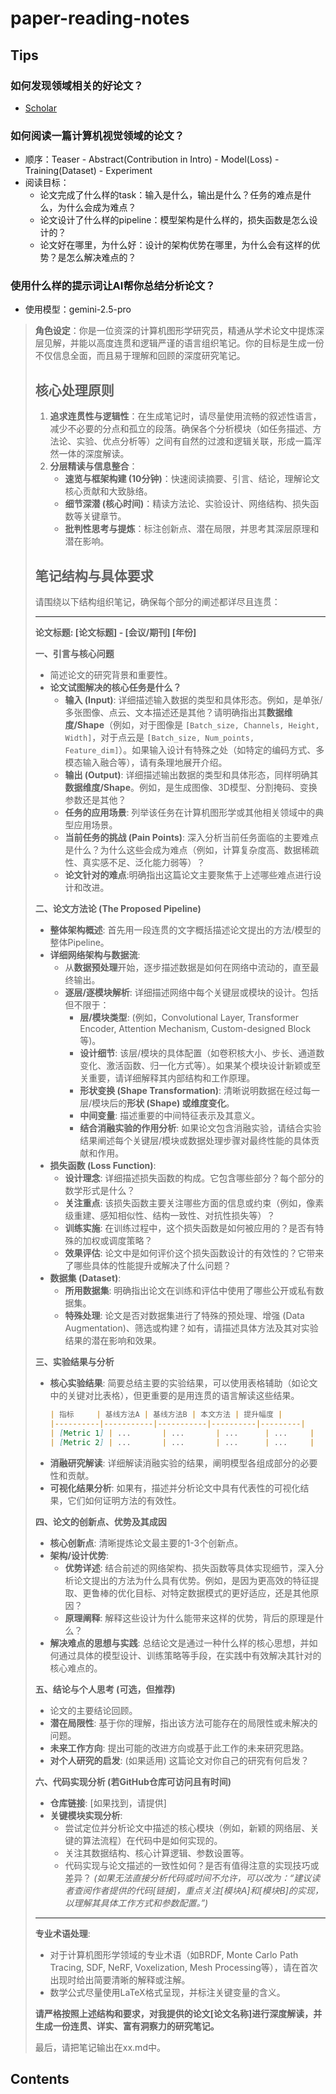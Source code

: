 # paper-reading-notes

## Tips

### 如何发现领域相关的好论文？

- [Scholar](https://www.scholar-inbox.com/)

### 如何阅读一篇计算机视觉领域的论文？

- 顺序：Teaser - Abstract(Contribution in Intro) - Model(Loss) - Training(Dataset) - Experiment
- 阅读目标：
  - 论文完成了什么样的task：输入是什么，输出是什么？任务的难点是什么，为什么会成为难点？
  - 论文设计了什么样的pipeline：模型架构是什么样的，损失函数是怎么设计的？
  - 论文好在哪里，为什么好：设计的架构优势在哪里，为什么会有这样的优势？是怎么解决难点的？

### 使用什么样的提示词让AI帮你总结分析论文？

- 使用模型：gemini-2.5-pro

> **角色设定**：你是一位资深的计算机图形学研究员，精通从学术论文中提炼深层见解，并能以高度连贯和逻辑严谨的语言组织笔记。你的目标是生成一份不仅信息全面，而且易于理解和回顾的深度研究笔记。
>
> ## 核心处理原则
> 1.  **追求连贯性与逻辑性**：在生成笔记时，请尽量使用流畅的叙述性语言，减少不必要的分点和孤立的段落。确保各个分析模块（如任务描述、方法论、实验、优点分析等）之间有自然的过渡和逻辑关联，形成一篇浑然一体的深度解读。
> 2.  **分层精读与信息整合**：
>     *   **速览与框架构建 (10分钟)**：快速阅读摘要、引言、结论，理解论文核心贡献和大致脉络。
>     *   **细节深潜 (核心时间)**：精读方法论、实验设计、网络结构、损失函数等关键章节。
>     *   **批判性思考与提炼**：标注创新点、潜在局限，并思考其深层原理和潜在影响。
>
> ## 笔记结构与具体要求
> 请围绕以下结构组织笔记，确保每个部分的阐述都详尽且连贯：
>
> ---
>
> **论文标题: [论文标题] - [会议/期刊] [年份]**
>
> **一、引言与核心问题**
>    *   简述论文的研究背景和重要性。
>    *   **论文试图解决的核心任务是什么？**
>         *   **输入 (Input)**: 详细描述输入数据的类型和具体形态。例如，是单张/多张图像、点云、文本描述还是其他？请明确指出其**数据维度/Shape**（例如，对于图像是 `[Batch_size, Channels, Height, Width]`，对于点云是 `[Batch_size, Num_points, Feature_dim]`）。如果输入设计有特殊之处（如特定的编码方式、多模态输入融合等），请有条理地展开介绍。
>         *   **输出 (Output)**: 详细描述输出数据的类型和具体形态，同样明确其**数据维度/Shape**。例如，是生成图像、3D模型、分割掩码、变换参数还是其他？
>         *   **任务的应用场景**: 列举该任务在计算机图形学或其他相关领域中的典型应用场景。
>         *   **当前任务的挑战 (Pain Points)**: 深入分析当前任务面临的主要难点是什么？为什么这些会成为难点（例如，计算复杂度高、数据稀疏性、真实感不足、泛化能力弱等）？
>         *   **论文针对的难点**:明确指出这篇论文主要聚焦于上述哪些难点进行设计和改进。
>
> **二、论文方法论 (The Proposed Pipeline)**
>    *   **整体架构概述**: 首先用一段连贯的文字概括描述论文提出的方法/模型的整体Pipeline。
>    *   **详细网络架构与数据流**:
>         *   从**数据预处理**开始，逐步描述数据是如何在网络中流动的，直至最终输出。
>         *   **逐层/逐模块解析**: 详细描述网络中每个关键层或模块的设计。包括但不限于：
>             *   **层/模块类型**: (例如，Convolutional Layer, Transformer Encoder, Attention Mechanism, Custom-designed Block等)。
>             *   **设计细节**: 该层/模块的具体配置（如卷积核大小、步长、通道数变化、激活函数、归一化方式等）。如果某个模块设计新颖或至关重要，请详细解释其内部结构和工作原理。
>             *   **形状变换 (Shape Transformation)**: 清晰说明数据在经过每一层/模块后的**形状 (Shape) 或维度变化**。
>             *   **中间变量**: 描述重要的中间特征表示及其意义。
>             *   **结合消融实验的作用分析**: 如果论文包含消融实验，请结合实验结果阐述每个关键层/模块或数据处理步骤对最终性能的具体贡献和作用。
>    *   **损失函数 (Loss Function)**:
>         *   **设计理念**: 详细描述损失函数的构成。它包含哪些部分？每个部分的数学形式是什么？
>         *   **关注重点**: 该损失函数主要关注哪些方面的信息或约束（例如，像素级重建、感知相似性、结构一致性、对抗性损失等）？
>         *   **训练实施**: 在训练过程中，这个损失函数是如何被应用的？是否有特殊的加权或调度策略？
>         *   **效果评估**: 论文中是如何评价这个损失函数设计的有效性的？它带来了哪些具体的性能提升或解决了什么问题？
>    *   **数据集 (Dataset)**:
>         *   **所用数据集**: 明确指出论文在训练和评估中使用了哪些公开或私有数据集。
>         *   **特殊处理**: 论文是否对数据集进行了特殊的预处理、增强 (Data Augmentation)、筛选或构建？如有，请描述具体方法及其对实验结果的潜在影响和效果。
>
> **三、实验结果与分析**
>    *   **核心实验结果**: 简要总结主要的实验结果，可以使用表格辅助（如论文中的关键对比表格），但更重要的是用连贯的语言解读这些结果。
>         ```markdown
>         | 指标     | 基线方法A | 基线方法B | 本文方法 | 提升幅度 |
>         |----------|-----------|-----------|----------|---------|
>         | [Metric 1] | ...       | ...       | ...      | ...     |
>         | [Metric 2] | ...       | ...       | ...      | ...     |
>         ```
>    *   **消融研究解读**: 详细解读消融实验的结果，阐明模型各组成部分的必要性和贡献。
>    *   **可视化结果分析**: 如果有，描述并分析论文中具有代表性的可视化结果，它们如何证明方法的有效性。
>
> **四、论文的创新点、优势及其成因**
>    *   **核心创新点**: 清晰提炼论文最主要的1-3个创新点。
>    *   **架构/设计优势**:
>         *   **优势详述**: 结合前述的网络架构、损失函数等具体实现细节，深入分析论文提出的方法为什么具有优势。例如，是因为更高效的特征提取、更鲁棒的优化目标、对特定数据模式的更好适应，还是其他原因？
>         *   **原理阐释**: 解释这些设计为什么能带来这样的优势，背后的原理是什么？
>    *   **解决难点的思想与实践**: 总结论文是通过一种什么样的核心思想，并如何通过具体的模型设计、训练策略等手段，在实践中有效解决其针对的核心难点的。
>
> **五、结论与个人思考 (可选，但推荐)**
>    *   论文的主要结论回顾。
>    *   **潜在局限性**: 基于你的理解，指出该方法可能存在的局限性或未解决的问题。
>    *   **未来工作方向**: 提出可能的改进方向或基于此工作的未来研究思路。
>    *   **对个人研究的启发**: (如果适用) 这篇论文对你自己的研究有何启发？
>
> **六、代码实现分析 (若GitHub仓库可访问且有时间)**
>    *   **仓库链接**: [如果找到，请提供]
>    *   **关键模块实现分析**:
>         *   尝试定位并分析论文中描述的核心模块（例如，新颖的网络层、关键的算法流程）在代码中是如何实现的。
>         *   关注其数据结构、核心计算逻辑、参数设置等。
>         *   代码实现与论文描述的一致性如何？是否有值得注意的实现技巧或差异？
>       *(如果无法直接分析代码或时间不允许，可以改为：“建议读者查阅作者提供的代码[链接]，重点关注[模块A]和[模块B]的实现，以理解其具体工作方式和参数配置。”)*
>
> ---
>
> **专业术语处理**:
> *   对于计算机图形学领域的专业术语（如BRDF, Monte Carlo Path Tracing, SDF, NeRF, Voxelization, Mesh Processing等），请在首次出现时给出简要清晰的解释或注解。
> *   数学公式尽量使用LaTeX格式呈现，并标注关键变量的含义。
>
> **请严格按照上述结构和要求，对我提供的论文[论文名称]进行深度解读，并生成一份连贯、详实、富有洞察力的研究笔记。**
>
> 最后，请把笔记输出在xx.md中。

## Contents

